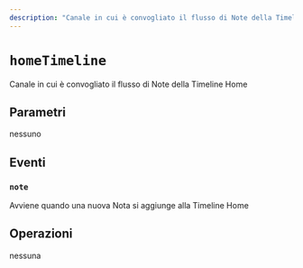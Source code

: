```yaml
---
description: "Canale in cui è convogliato il flusso di Note della Timeline Home"
---
```


# `homeTimeline`

Canale in cui è convogliato il flusso di Note della Timeline Home

## Parametri

nessuno

## Eventi

### `note`

<MkSchemaViewer :schema="{
	$ref: 'misskey://Note'
}"/>

Avviene quando una nuova Nota si aggiunge alla Timeline Home

## Operazioni

nessuna
